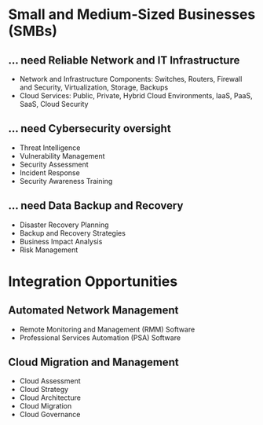 #  Small and Medium-Sized Businesses (SMBs)
## ... need Reliable Network and IT Infrastructure
- Network and Infrastructure Components: Switches, Routers, Firewall and Security, Virtualization, Storage, Backups
- Cloud Services: Public, Private, Hybrid Cloud Environments, IaaS, PaaS, SaaS, Cloud Security
## ... need Cybersecurity oversight
- Threat Intelligence
- Vulnerability Management
- Security Assessment
- Incident Response
- Security Awareness Training
## ... need Data Backup and Recovery
- Disaster Recovery Planning
- Backup and Recovery Strategies
- Business Impact Analysis
- Risk Management
# Integration Opportunities
## Automated Network Management
- Remote Monitoring and Management (RMM) Software
- Professional Services Automation (PSA) Software
## Cloud Migration and Management
- Cloud Assessment
- Cloud Strategy
- Cloud Architecture
- Cloud Migration
- Cloud Governance
